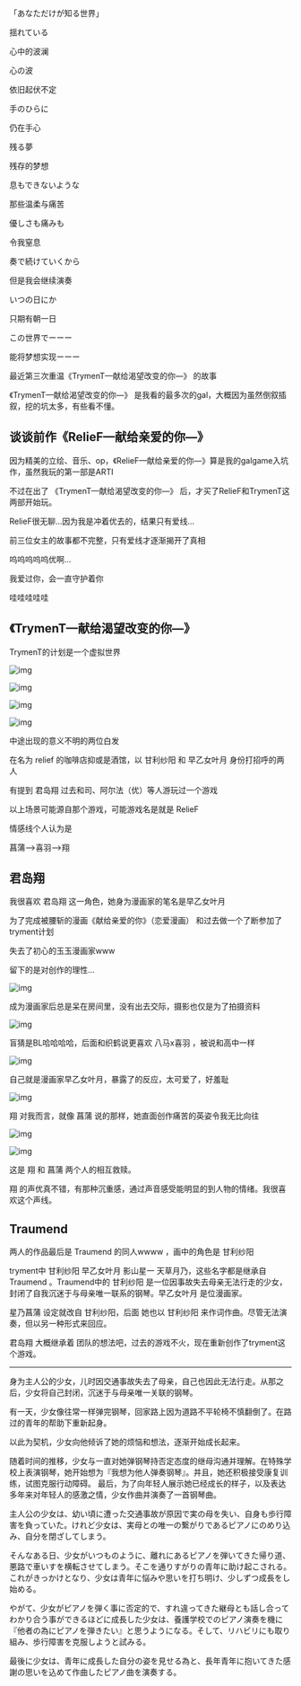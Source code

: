 「あなただけが知る世界」

揺れている

心中的波澜

心の波

依旧起伏不定

手のひらに

仍在手心

残る夢

残存的梦想

息もできないような

那些温柔与痛苦

優しさも痛みも

令我窒息

奏で続けていくから

但是我会继续演奏

いつの日にか

只期有朝一日

この世界でーーー

能将梦想实现ーーー

最近第三次重温《TrymenT—献给渴望改变的你—》 的故事

《TrymenT—献给渴望改变的你—》 是我看的最多次的gal，大概因为虽然倒叙插叙，挖的坑太多，有些看不懂。

## 谈谈前作《RelieF—献给亲爱的你—》

因为精美的立绘、音乐、op，《RelieF—献给亲爱的你—》算是我的galgame入坑作，虽然我玩的第一部是ARTI

不过在出了 《TrymenT—献给渴望改变的你—》 后，才买了RelieF和TrymenT这两部开始玩。

RelieF很无聊...因为我是冲着优去的，结果只有爱线...

前三位女主的故事都不完整，只有爱线才逐渐揭开了真相

呜呜呜呜呜优啊...

我爱过你，会一直守护着你

哇哇哇哇哇

## 《TrymenT—献给渴望改变的你—》

TrymenT的计划是一个虚拟世界

![img](img/TrymenT.assets/1698672919244-42.png)

![img](img/TrymenT.assets/1698672919213-33.png)

![img](img/TrymenT.assets/1698672919213-34.png)

![img](img/TrymenT.assets/1698672919214-35.png)

中途出现的意义不明的两位白发

在名为 relief 的咖啡店抑或是酒馆，以 甘利纱阳 和 早乙女叶月 身份打招呼的两人

有提到 君岛翔 过去和司、阿尔法（优）等人游玩过一个游戏

以上场景可能源自那个游戏，可能游戏名是就是 RelieF

情感线个人认为是

菖蒲-->喜羽-->翔

## 君岛翔

我很喜欢 君岛翔 这一角色，她身为漫画家的笔名是早乙女叶月

为了完成被腰斩的漫画《献给亲爱的你》（恋爱漫画） 和过去做一个了断参加了tryment计划

失去了初心的玉玉漫画家www

留下的是对创作的理性...

![img](img/TrymenT.assets/1698672919214-36.png)

成为漫画家后总是呆在房间里，没有出去交际，摄影也仅是为了拍摄资料

![img](img/TrymenT.assets/1698672919214-37.png)

盲猜是BL哈哈哈哈，后面和织鹤说更喜欢 八马x喜羽 ，被说和高中一样

![img](img/TrymenT.assets/1698672919214-38.png)

自己就是漫画家早乙女叶月，暴露了的反应，太可爱了，好羞耻

![img](img/TrymenT.assets/1698672919214-39.png)

翔 对我而言，就像 菖蒲 说的那样，她直面创作痛苦的英姿令我无比向往

![img](img/TrymenT.assets/1698672919214-40.png)

![img](img/TrymenT.assets/1698672919215-41.png)

这是 翔 和 菖蒲 两个人的相互救赎。

翔 的声优真不错，有那种沉重感，通过声音感受能明显的到人物的情绪。我很喜欢这个声线。

##  Traumend 

两人的作品最后是 Traumend 的同人wwww ，画中的角色是 甘利纱阳

tryment中 甘利纱阳 早乙女叶月 影山星一 天草月乃，这些名字都是继承自 Traumend 。Traumend中的 甘利纱阳 是一位因事故失去母亲无法行走的少女，封闭了自我沉迷于与母亲唯一联系的钢琴。早乙女叶月 是位漫画家。

星乃菖蒲 设定就改自 甘利纱阳，后面 她也以 甘利纱阳 来作词作曲。尽管无法演奏，但以另一种形式来回应。

君岛翔 大概继承着 团队的想法吧，过去的游戏不火，现在重新创作了tryment这个游戏。

----

身为主人公的少女，儿时因交通事故失去了母亲，自己也因此无法行走。从那之后，少女将自己封闭，沉迷于与母亲唯一关联的钢琴。

有一天，少女像往常一样弹完钢琴，回家路上因为道路不平轮椅不慎翻倒了。在路过的青年的帮助下重新起身。

以此为契机，少女向他倾诉了她的烦恼和想法，逐渐开始成长起来。

随着时间的推移，少女与一直对她弹钢琴持否定态度的继母沟通并理解。在特殊学校上表演钢琴，她开始想为『我想为他人弹奏钢琴』。并且，她还积极接受康复训练，试图克服行动障碍。 最后，为了向年轻人展示她已经成长的样子，以及表达多年来对年轻人的感激之情，少女作曲并演奏了一首钢琴曲。

主人公の少女は、幼い頃に遭った交通事故が原因で実の母を失い、自身も歩行障害を負っていた。けれど少女は、実母との唯一の繋がりであるピアノにのめり込み、自分を閉ざしてしまう。

そんなある日、少女がいつものように、離れにあるピアノを弾いてきた帰り道、悪路で車いすを横転させてしまう。そこを通りすがりの青年に助け起こされる。これがきっかけとなり、少女は青年に悩みや思いを打ち明け、少しずつ成長をし始める。

やがて、少女がピアノを弾く事に否定的で、すれ違ってきた継母とも話し合ってわかり合う事ができるほどに成長した少女は、養護学校でのピアノ演奏を機に『他者の為にピアノを弾きたい』と思うようになる。そして、リハビリにも取り組み、歩行障害を克服しようと試みる。

最後に少女は、青年に成長した自分の姿を見せる為と、長年青年に抱いてきた感謝の思いを込めて作曲したピアノ曲を演奏する。